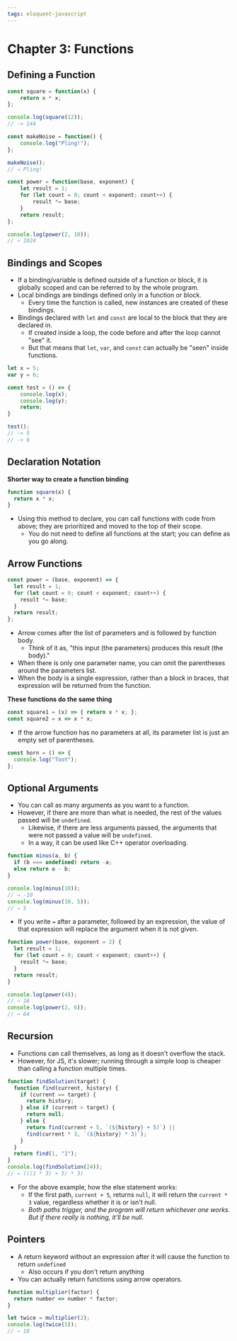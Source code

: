 ```yaml
---
tags: eloquent-javascript
---
```

# Chapter 3: Functions
## Defining a Function
```js
const square = function(x) {
    return x * x;
};

console.log(square(12));
// -> 144
```
```js
const makeNoise = function() {
    console.log("Pling!");
};

makeNoise();
// → Pling!

const power = function(base, exponent) {
    let result = 1;
    for (let count = 0; count < exponent; count++) {
        result *= base;
    }
    return result;
};

console.log(power(2, 10));
// → 1024

```
## Bindings and Scopes
- If a binding/variable is defined outside of a function or block, it is globally scoped and can be referred to by the whole program.
- Local bindings are bindings defined only in a function or block.
    - Every time the function is called, new instances are created of these bindings.
- Bindings declared with `let` and `const` are local to the block that they are declared in.
    - If created inside a loop, the code before and after the loop cannot "see" it.
    - But that means that `let`, `var`, and `const` can actually be "seen" inside functions.
```js
let x = 5;
var y = 6;

const test = () => {
    console.log(x);
    console.log(y);
    return;
}

test();
// -> 5
// -> 6
```
## Declaration Notation
__Shorter way to create a function binding__
```js
function square(x) {
  return x * x;
}
```
- Using this method to declare, you can call functions with code from above; they are prioritized and moved to the top of their scope.
    - You do not need to define all functions at the start; you can define as you go along.
## Arrow Functions
```js
const power = (base, exponent) => {
  let result = 1;
  for (let count = 0; count < exponent; count++) {
    result *= base;
  }
  return result;
};
```
- Arrow comes after the list of parameters and is followed by function body.
    - Think of it as, "this input (the parameters) produces this result (the body)."
- When there is only one parameter name, you can omit the parentheses around the parameters list.
- When the body is a single expression, rather than a block in braces, that expression will be returned from the function.

__These functions do the same thing__
```js
const square1 = (x) => { return x * x; };
const square2 = x => x * x;
```

- If the arrow function has no parameters at all, its parameter list is just an empty set of parentheses.
```js
const horn = () => {
  console.log("Toot");
};
```
## Optional Arguments
- You can call as many arguments as you want to a function.
- However, if there are more than what is needed, the rest of the values passed will be `undefined`.
    - Likewise, if there are less arguments passed, the arguments that were not passed a value will be `undefined`.
    - In a way, it can be used like C++ operator overloading.
```js
function minus(a, b) {
  if (b === undefined) return -a;
  else return a - b;
}

console.log(minus(10));
// → -10
console.log(minus(10, 5));
// → 5
```
- If you write `=` after a parameter, followed by an expression, the value of that expression will replace the argument when it is not given.
```js
function power(base, exponent = 2) {
  let result = 1;
  for (let count = 0; count < exponent; count++) {
    result *= base;
  }
  return result;
}

console.log(power(4));
// → 16
console.log(power(2, 6));
// → 64

```
## Recursion
- Functions can call themselves, as long as it doesn't overflow the stack.
- However, for JS, it's slower; running through a simple loop is cheaper than calling a function multiple times.
```js
function findSolution(target) {
  function find(current, history) {
    if (current == target) {
      return history;
    } else if (current > target) {
      return null;
    } else {
      return find(current + 5, `(${history} + 5)`) ||
      find(current * 3, `(${history} * 3)`);
    }
  }
  return find(1, "1");
}
console.log(findSolution(24));
// → (((1 * 3) + 5) * 3)

```
- For the above example, how the else statement works:
    - If the first path, `current + 5`, returns `null`, it will return the `current * 3` value, regardless whether it is or isn't null.
    - _Both paths trigger, and the program will return whichever one works. But if there really is nothing, it'll be null_.
## Pointers
- A return keyword without an expression after it will cause the function to return `undefined`
    - Also occurs if you don't return anything 
- You can actually return functions using arrow operators.
```js
function multiplier(factor) {
  return number => number * factor;
}

let twice = multiplier(2);
console.log(twice(5));
// → 10

```
